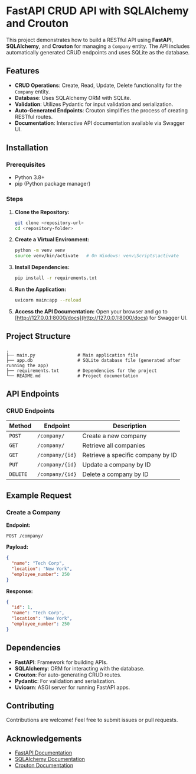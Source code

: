 # FastAPI CRUD API with SQLAlchemy and Crouton

This project demonstrates how to build a RESTful API using **FastAPI**, **SQLAlchemy**, and **Crouton** for managing a `Company` entity. The API includes automatically generated CRUD endpoints and uses SQLite as the database.

## Features

- **CRUD Operations**: Create, Read, Update, Delete functionality for the `Company` entity.
- **Database**: Uses SQLAlchemy ORM with SQLite.
- **Validation**: Utilizes Pydantic for input validation and serialization.
- **Auto-Generated Endpoints**: Crouton simplifies the process of creating RESTful routes.
- **Documentation**: Interactive API documentation available via Swagger UI.

## Installation

### Prerequisites

- Python 3.8+
- pip (Python package manager)

### Steps

1. **Clone the Repository:**
   ```bash
   git clone <repository-url>
   cd <repository-folder>
   ```

2. **Create a Virtual Environment:**
   ```bash
   python -m venv venv
   source venv/bin/activate   # On Windows: venv\Scripts\activate
   ```

3. **Install Dependencies:**
   ```bash
   pip install -r requirements.txt
   ```

4. **Run the Application:**
   ```bash
   uvicorn main:app --reload
   ```

5. **Access the API Documentation:**
   Open your browser and go to [http://127.0.0.1:8000/docs](http://127.0.0.1:8000/docs) for Swagger UI.

## Project Structure

```
.
├── main.py                # Main application file
├── app.db                 # SQLite database file (generated after running the app)
├── requirements.txt       # Dependencies for the project
└── README.md              # Project documentation
```

## API Endpoints

### CRUD Endpoints

| Method   | Endpoint         | Description                      |
|----------|------------------|----------------------------------|
| `POST`   | `/company/`      | Create a new company             |
| `GET`    | `/company/`      | Retrieve all companies           |
| `GET`    | `/company/{id}`  | Retrieve a specific company by ID|
| `PUT`    | `/company/{id}`  | Update a company by ID           |
| `DELETE` | `/company/{id}`  | Delete a company by ID           |

## Example Request

### Create a Company

**Endpoint:**
```
POST /company/
```

**Payload:**
```json
{
  "name": "Tech Corp",
  "location": "New York",
  "employee_number": 250
}
```

**Response:**
```json
{
  "id": 1,
  "name": "Tech Corp",
  "location": "New York",
  "employee_number": 250
}
```

## Dependencies

- **FastAPI**: Framework for building APIs.
- **SQLAlchemy**: ORM for interacting with the database.
- **Crouton**: For auto-generating CRUD routes.
- **Pydantic**: For validation and serialization.
- **Uvicorn**: ASGI server for running FastAPI apps.


## Contributing

Contributions are welcome! Feel free to submit issues or pull requests.

## Acknowledgements

- [FastAPI Documentation](https://fastapi.tiangolo.com/)
- [SQLAlchemy Documentation](https://docs.sqlalchemy.org/)
- [Crouton Documentation](https://pypi.org/project/crouton/)
